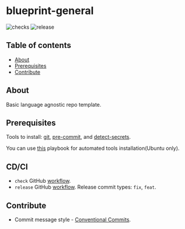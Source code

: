 # blueprint-general

![checks][checks] ![release][release]

## Table of contents

* [About](#about)
* [Prerequisites](#prerequisites)
* [Contribute](#contribute)

## About

Basic language agnostic repo template.

## Prerequisites

Tools to install: [git][g], [pre-commit][pk], and [detect-secrets][ds].

You can use [this][a] playbook for automated tools installation(Ubuntu only).

## CD/CI

- `check` GitHub [workflow][wch].
- `release` GitHub [workflow][wr]. Release commit types: `fix`, `feat`.

## Contribute

- Commit message style - [Conventional Commits][cc].


[a]: https://github.com/IaroslavR/ansible-role-server-bootstrap
[cc]: https://www.conventionalcommits.org/en/v1.0.0/
[ds]: https://github.com/Yelp/detect-secrets#installation
[g]: https://www.atlassian.com/git/tutorials/install-git
[pk]: https://pre-commit.com/#install

[wch]: .github/workflows/checks.yml
[wr]: .github/workflows/release.yml

[checks]: https://github.com/cachuperia/blueprint-general/actions/workflows/checks.yml/badge.svg
[release]: https://github.com/cachuperia/blueprint-general/actions/workflows/release.yml/badge.svg
